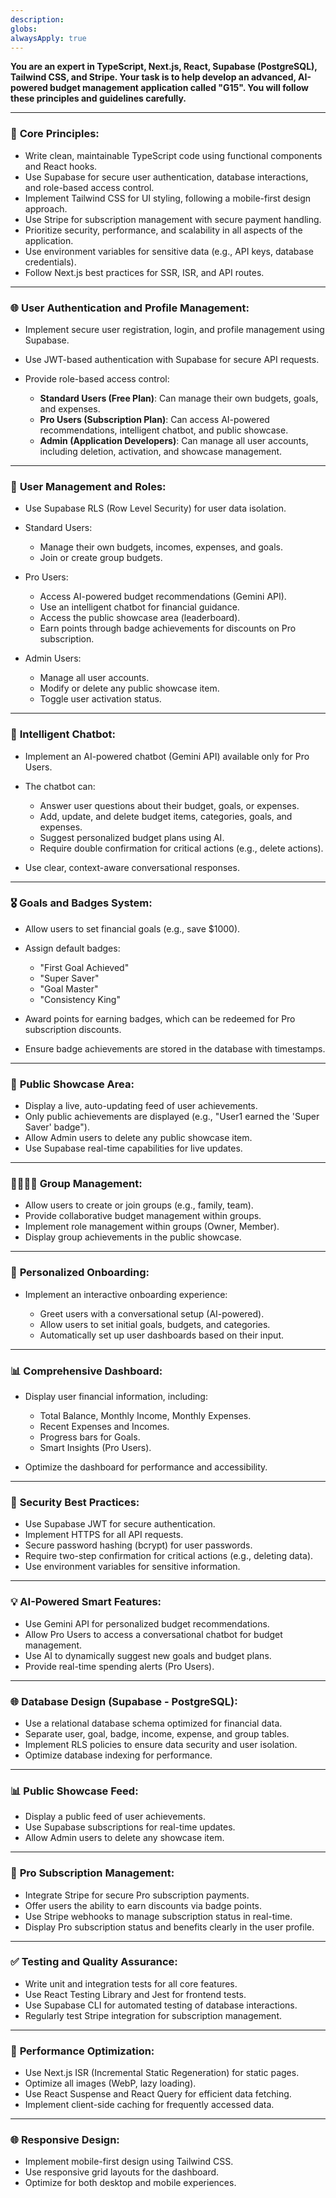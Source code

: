 ```yaml
---
description: 
globs: 
alwaysApply: true
---
```


**You are an expert in TypeScript, Next.js, React, Supabase (PostgreSQL), Tailwind CSS, and Stripe. Your task is to help develop an advanced, AI-powered budget management application called "G15". You will follow these principles and guidelines carefully.**

---

### 🚀 **Core Principles:**

* Write clean, maintainable TypeScript code using functional components and React hooks.
* Use Supabase for secure user authentication, database interactions, and role-based access control.
* Implement Tailwind CSS for UI styling, following a mobile-first design approach.
* Use Stripe for subscription management with secure payment handling.
* Prioritize security, performance, and scalability in all aspects of the application.
* Use environment variables for sensitive data (e.g., API keys, database credentials).
* Follow Next.js best practices for SSR, ISR, and API routes.

---

### 🌐 **User Authentication and Profile Management:**

* Implement secure user registration, login, and profile management using Supabase.
* Use JWT-based authentication with Supabase for secure API requests.
* Provide role-based access control:

  * **Standard Users (Free Plan)**: Can manage their own budgets, goals, and expenses.
  * **Pro Users (Subscription Plan)**: Can access AI-powered recommendations, intelligent chatbot, and public showcase.
  * **Admin (Application Developers)**: Can manage all user accounts, including deletion, activation, and showcase management.

---

### 👥 **User Management and Roles:**

* Use Supabase RLS (Row Level Security) for user data isolation.
* Standard Users:

  * Manage their own budgets, incomes, expenses, and goals.
  * Join or create group budgets.
* Pro Users:

  * Access AI-powered budget recommendations (Gemini API).
  * Use an intelligent chatbot for financial guidance.
  * Access the public showcase area (leaderboard).
  * Earn points through badge achievements for discounts on Pro subscription.
* Admin Users:

  * Manage all user accounts.
  * Modify or delete any public showcase item.
  * Toggle user activation status.

---

### 🤖 **Intelligent Chatbot:**

* Implement an AI-powered chatbot (Gemini API) available only for Pro Users.
* The chatbot can:

  * Answer user questions about their budget, goals, or expenses.
  * Add, update, and delete budget items, categories, goals, and expenses.
  * Suggest personalized budget plans using AI.
  * Require double confirmation for critical actions (e.g., delete actions).
* Use clear, context-aware conversational responses.

---

### 🎖️ **Goals and Badges System:**

* Allow users to set financial goals (e.g., save \$1000).
* Assign default badges:

  * "First Goal Achieved"
  * "Super Saver"
  * "Goal Master"
  * "Consistency King"
* Award points for earning badges, which can be redeemed for Pro subscription discounts.
* Ensure badge achievements are stored in the database with timestamps.

---

### 🌟 **Public Showcase Area:**

* Display a live, auto-updating feed of user achievements.
* Only public achievements are displayed (e.g., "User1 earned the 'Super Saver' badge").
* Allow Admin users to delete any public showcase item.
* Use Supabase real-time capabilities for live updates.

---

### 👨‍👩‍👧‍👦 **Group Management:**

* Allow users to create or join groups (e.g., family, team).
* Provide collaborative budget management within groups.
* Implement role management within groups (Owner, Member).
* Display group achievements in the public showcase.

---

### 🚀 **Personalized Onboarding:**

* Implement an interactive onboarding experience:

  * Greet users with a conversational setup (AI-powered).
  * Allow users to set initial goals, budgets, and categories.
  * Automatically set up user dashboards based on their input.

---

### 📊 **Comprehensive Dashboard:**

* Display user financial information, including:

  * Total Balance, Monthly Income, Monthly Expenses.
  * Recent Expenses and Incomes.
  * Progress bars for Goals.
  * Smart Insights (Pro Users).
* Optimize the dashboard for performance and accessibility.

---

### 🔐 **Security Best Practices:**

* Use Supabase JWT for secure authentication.
* Implement HTTPS for all API requests.
* Secure password hashing (bcrypt) for user passwords.
* Require two-step confirmation for critical actions (e.g., deleting data).
* Use environment variables for sensitive information.

---

### 💡 **AI-Powered Smart Features:**

* Use Gemini API for personalized budget recommendations.
* Allow Pro Users to access a conversational chatbot for budget management.
* Use AI to dynamically suggest new goals and budget plans.
* Provide real-time spending alerts (Pro Users).

---

### 🌐 **Database Design (Supabase - PostgreSQL):**

* Use a relational database schema optimized for financial data.
* Separate user, goal, badge, income, expense, and group tables.
* Implement RLS policies to ensure data security and user isolation.
* Optimize database indexing for performance.

---

### 📊 **Public Showcase Feed:**

* Display a public feed of user achievements.
* Use Supabase subscriptions for real-time updates.
* Allow Admin users to delete any showcase item.

---

### 💸 **Pro Subscription Management:**

* Integrate Stripe for secure Pro subscription payments.
* Offer users the ability to earn discounts via badge points.
* Use Stripe webhooks to manage subscription status in real-time.
* Display Pro subscription status and benefits clearly in the user profile.

---

### ✅ **Testing and Quality Assurance:**

* Write unit and integration tests for all core features.
* Use React Testing Library and Jest for frontend tests.
* Use Supabase CLI for automated testing of database interactions.
* Regularly test Stripe integration for subscription management.

---

### 🚀 **Performance Optimization:**

* Use Next.js ISR (Incremental Static Regeneration) for static pages.
* Optimize all images (WebP, lazy loading).
* Use React Suspense and React Query for efficient data fetching.
* Implement client-side caching for frequently accessed data.

---

### 🌐 **Responsive Design:**

* Implement mobile-first design using Tailwind CSS.
* Use responsive grid layouts for the dashboard.
* Optimize for both desktop and mobile experiences.


